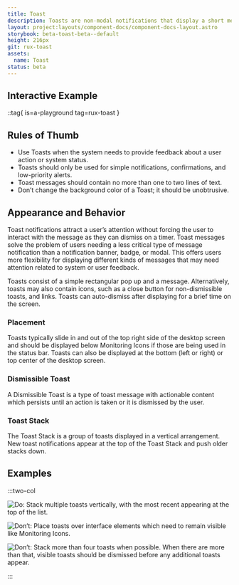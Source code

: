 ```yaml
---
title: Toast
description: Toasts are non-modal notifications that display a short message to the user.
layout: project:layouts/component-docs/component-docs-layout.astro
storybook: beta-toast-beta--default
height: 216px
git: rux-toast
assets:
  name: Toast
status: beta
---
```


## Interactive Example

::tag{ is=a-playground tag=rux-toast }

## Rules of Thumb

- Use Toasts when the system needs to provide feedback about a user action or system status.
- Toasts should only be used for simple notifications, confirmations, and low-priority alerts.
- Toast messages should contain no more than one to two lines of text.
- Don’t change the background color of a Toast; it should be unobtrusive.

## Appearance and Behavior

Toast notifications attract a user’s attention without forcing the user to interact with the message as they can dismiss on a timer. Toast messages solve the problem of users needing a less critical type of message notification than a notification banner, badge, or modal. This offers users more flexibility for displaying different kinds of messages that may need attention related to system or user feedback.

Toasts consist of a simple rectangular pop up and a message. Alternatively, toasts may also contain icons, such as a close button for non-dismissible toasts, and links. Toasts can auto-dismiss after displaying for a brief time on the screen.

### Placement

Toasts typically slide in and out of the top right side of the desktop screen and should be displayed below Monitoring Icons if those are being used in the status bar. Toasts can also be displayed at the bottom (left or right) or top center of the desktop screen.

### Dismissible Toast

A Dismissible Toast is a type of toast message with actionable content which persists until an action is taken or it is dismissed by the user.

### Toast Stack

The Toast Stack is a group of toasts displayed in a vertical arrangement. New toast notifications appear at the top of the Toast Stack and push older stacks down.

## Examples

:::two-col

![Do: Stack multiple toasts vertically, with the most recent appearing at the top of the list.](/img/patterns/notifications/notifications-toast-do-1.webp 'Do: Stack multiple toasts vertically, with the most recent appearing at the top of the list.')

![Don’t: Place toasts over interface elements which need to remain visible like Monitoring Icons. ](/img/patterns/notifications/notifications-toast-dont-1.webp 'Place toasts over interface elements which need to remain visible like Monitoring Icons.')

![Don’t: Stack more than four toasts when possible. When there are more than that, visible toasts should be dismissed before any additional toasts appear. ](/img/patterns/notifications/notifications-toast-dont-2.webp 'Don’t: Stack more than four toasts when possible. When there are more than that, visible toasts should be dismissed before any additional toasts appear. ')

:::
